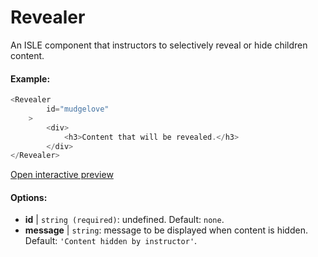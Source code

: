 # Revealer

An ISLE component that instructors to selectively reveal or hide children content.

#### Example:

``` js
<Revealer
        id="mudgelove"
    >
        <div>
            <h3>Content that will be revealed.</h3>
        </div>
</Revealer>
``` 

[Open interactive preview](https://isle.heinz.cmu.edu/components/revealer/)

#### Options:

* __id__ | `string (required)`: undefined. Default: `none`.
* __message__ | `string`: message to be displayed when content is hidden. Default: `'Content hidden by instructor'`.
